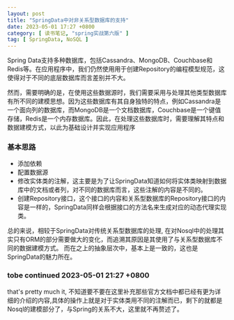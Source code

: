 ```yaml
---
layout: post
title: "SpringData中对非关系型数据库的支持"
date: 2023-05-01 17:27 +0800
category: [ 读书笔记, "spring实战第六版" ]
tag: [ SpringData, NoSQL ]
---
```


Spring Data支持多种数据库，包括Cassandra、MongoDB、Couchbase和Redis等。在应用程序中，我们仍然使用用于创建Repository的编程模型规范，这使得对于不同的底层数据库而言差别并不大。

然而，需要明确的是，在使用这些数据源时，我们需要采用与处理其他类型数据库有所不同的建模思想。因为这些数据库有其自身独特的特点，例如Cassandra是一个面向列的数据库，而MongoDB是一个文档数据库，Couchbase是一个键值存储，Redis是一个内存数据库。因此，在处理这些数据库时，需要理解其特点和数据建模方式，以此为基础设计并实现应用程序

### 基本思路

- 添加依赖
- 配置数据源
- 修改实体类的注解，这主要是为了让SpringData知道如何将实体类映射到数据库中的文档或者列，对不同的数据库而言，这些注解的内容是不同的。
- 创建Repository接口，这个接口的内容和关系型数据库的Repository接口的内容是一样的，SpringData同样会根据接口的方法名来生成对应的动态代理实现类。

总的来说，相较于SpringData对传统关系型数据库的处理, 在对Nosql中的处理其实只有ORM的部分需要做大的变化，而追溯其原因是其使用了与关系型数据库不同的数据建模方式。
而在之上的抽象层次中，基本上是一致的，这也是SpringData的魅力所在。

### tobe continued 2023-05-01 21:27 +0800
that's pretty much it, 不知道要不要在这里补充那些官方文档中都已经有更为详细的介绍的内容,具体的操作上就是对于实体类用不同的注解而已，剩下的就都是Nosql的建模部分了，与Spring的关系不大，这里就不再赘述了。

